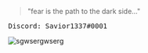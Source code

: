 > "fear is the path to the dark side..."

  <samp>
    Discord: Savior1337#0001
  </samp>
  
![sgwsergwserg](https://user-images.githubusercontent.com/100345835/155493462-256b0a71-3ee6-46ff-a1b5-a0356dee5ded.png)
